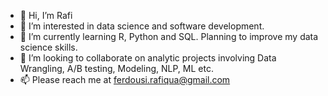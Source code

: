 - 👋 Hi, I’m Rafi
- 👀 I’m interested in data science and software development.
- 🌱 I’m currently learning R, Python and SQL. Planning to improve my data science skills.
- 💞️ I’m looking to collaborate on analytic projects involving Data Wrangling, A/B testing, Modeling, NLP, ML etc.
- 📫 Please reach me at ferdousi.rafiqua@gmail.com

